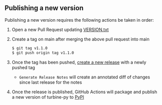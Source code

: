 ## Publishing a new version 

Publishing a new version requires the following actions be taken in order:
1. Open a new Pull Request updating [VERSION.txt](../VERSION.txt)
2. Create a tag on main after merging the above pull request into main
   ```bash
   $ git tag v1.1.0 
   $ git push origin tag v1.1.0
   ```
   
3. Once the tag has been pushed, [create a new release](https://github.com/meroxa/turbine-py/releases/new) with a newly pushed tag 
   - `Generate Release Notes` will create an annotated diff of changes since last release for the notes 
4. Once the release is published, GitHub Actions will package and publish a new version of turbine-py to [PyPI](https://pypi.org/project/turbine-py/)